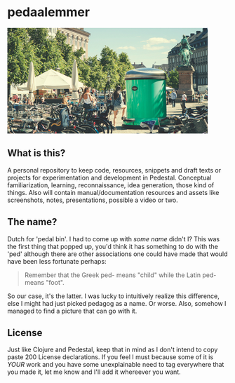 pedaalemmer
===========

![The Pedal Bin and Pedestal in Copenhagen](resources/assets/images/pedestal-pedal-bin.jpg)

## What is this?

A personal repository to keep code, resources, snippets and draft texts or projects for experimentation and development in Pedestal. Conceptual familiarization, learning, reconnaissance, idea generation, those kind of things. Also will contain manual/documentation resources and assets like screenshots, notes, presentations, possible a video or two.

## The name?

Dutch for 'pedal bin'. I had to come up with *some name* didn't I? This was the first thing that
popped up, you'd think it has something to do with the 'ped' although there are other associations
one could have made that would have been less fortunate perhaps:

> Remember that the Greek ped- means "child" while the Latin ped- means "foot".

So our case, it's the latter. I was lucky to intuitively realize this difference, else I might had just picked pedagog as a name. Or worse. Also, somehow I managed to find a picture that can go with it.

## License

Just like Clojure and Pedestal, keep that in mind as I don't intend to copy paste 200 License declarations. If you feel I must because some of it is *YOUR* work and you have some unexplainable
need to tag everywhere that you made it, let me know and I'll add it whereever you want.
